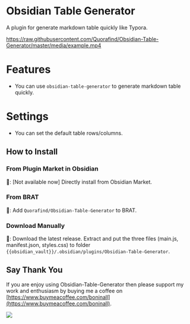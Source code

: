 # Obsidian Table Generator

A plugin for generate markdown table quickly like Typora.

https://raw.githubusercontent.com/Quorafind/Obsidian-Table-Generator/master/media/example.mp4

# Features

- You can use `obsidian-table-generator` to generate markdown table quickly.

# Settings

- You can set the default table rows/columns.

## How to Install

### From Plugin Market in Obsidian

💜: [Not available now] Directly install from Obsidian Market.

### From BRAT

🚗: Add `Quorafind/Obsidian-Table-Generator` to BRAT.

### Download Manually

🚚: Download the latest release. Extract and put the three files (main.js, manifest.json, styles.css) to
folder `{{obsidian_vault}}/.obsidian/plugins/Obsidian-Table-Generator`.

## Say Thank You

If you are enjoy using Obsidian-Table-Generator then please support my work and enthusiasm by buying me a coffee
on [https://www.buymeacoffee.com/boninall](https://www.buymeacoffee.com/boninall).

<a href="https://www.buymeacoffee.com/boninall"><img src="https://img.buymeacoffee.com/button-api/?text=Buy me a coffee&emoji=&slug=boninall&button_colour=6495ED&font_colour=ffffff&font_family=Lato&outline_colour=000000&coffee_colour=FFDD00"></a>

